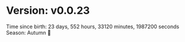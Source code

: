# Version: v0.0.23
Time since birth: 23 days, 552 hours, 33120 minutes, 1987200 seconds
Season: Autumn 🍁
